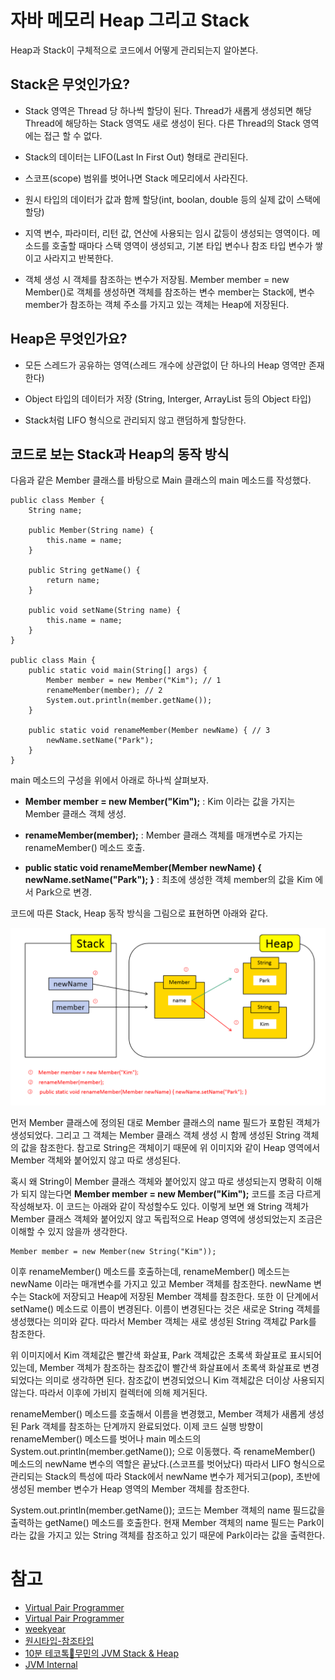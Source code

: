 # 자바 메모리 Heap 그리고 Stack

Heap과 Stack이 구체적으로 코드에서 어떻게 관리되는지 알아본다.  

## Stack은 무엇인가요?

- Stack 영역은 Thread 당 하나씩 할당이 된다. Thread가 새롭게 생성되면 해당 Thread에 해당하는 Stack 영역도 새로 생성이 된다. 다른 Thread의 Stack 영역에는 접근 할 수 없다.  

- Stack의 데이터는 LIFO(Last In First Out) 형태로 관리된다. 

- 스코프(scope) 범위를 벗어나면 Stack 메모리에서 사라진다.

- 원시 타입의 데이터가 값과 함께 할당(int, boolan, double 등의 실제 값이 스택에 할당) 

- 지역 변수, 파라미터, 리턴 값, 연산에 사용되는 임시 값등이 생성되는 영역이다. 메소드를 호출할 때마다 스택 영역이 생성되고, 기본 타입 변수나 참조 타입 변수가 쌓이고 사라지고 반복한다.

- 객체 생성 시 객체를 참조하는 변수가 저장됨. Member member = new Member()로 객체를 생성하면 객체를 참조하는 변수 member는 Stack에, 변수 member가 참조하는 객체 주소를 가지고 있는 객체는 Heap에 저장된다.

## Heap은 무엇인가요?

- 모든 스레드가 공유하는 영역(스레드 개수에 상관없이 단 하나의 Heap 영역만 존재한다)

- Object 타입의 데이터가 저장 (String, Interger, ArrayList 등의 Object 타입)  

- Stack처럼 LIFO 형식으로 관리되지 않고 랜덤하게 할당한다. 

## 코드로 보는 Stack과 Heap의 동작 방식

다음과 같은 Member 클래스를 바탕으로 Main 클래스의 main 메소드를 작성했다.  

```
public class Member {
    String name;

    public Member(String name) {
        this.name = name;
    }

    public String getName() {
        return name;
    }

    public void setName(String name) {
        this.name = name;
    }
}

public class Main {
    public static void main(String[] args) {
        Member member = new Member("Kim"); // 1
        renameMember(member); // 2
        System.out.println(member.getName());
    }

    public static void renameMember(Member newName) { // 3 
        newName.setName("Park");
    }
}
```

main 메소드의 구성을 위에서 아래로 하나씩 살펴보자.  

- **Member member = new Member("Kim");** : Kim 이라는 값을 가지는 Member 클래스 객체 생성.

- **renameMember(member);** : Member 클래스 객체를 매개변수로 가지는 renameMember() 메소드 호출.

- **public static void renameMember(Member newName) { newName.setName("Park"); }** : 최초에 생성한 객체 member의 값을 Kim 에서 Park으로 변경.

코드에 따른 Stack, Heap 동작 방식을 그림으로 표현하면 아래와 같다.

![stackheap](./image/stackheap_1.png)

먼저 Member 클래스에 정의된 대로 Member 클래스의 name 필드가 포함된 객체가 생성되었다. 그리고 그 객체는 Member 클래스 객체 생성 시 함께 생성된 String 객체의 값을 참조한다. 참고로 String은 객체이기 때문에 위 이미지와 같이 Heap 영역에서 Member 객체와 붙어있지 않고 따로 생성된다.  

혹시 왜 String이 Member 클래스 객체와 붙어있지 않고 따로 생성되는지 명확히 이해가 되지 않는다면 **Member member = new Member("Kim");** 코드를 조금 다르게 작성해보자. 이 코드는 아래와 같이 작성할수도 있다. 이렇게 보면 왜 String 객체가 Member 클래스 객체와 붙어있지 않고 독립적으로 Heap 영역에 생성되었는지 조금은 이해할 수 있지 않을까 생각한다.  

```
Member member = new Member(new String("Kim"));
```

이후 renameMember() 메소드를 호출하는데, renameMember() 메소드는 newName 이라는 매개변수를 가지고 있고 Member 객체를 참조한다. newName 변수는 Stack에 저장되고 Heap에 저장된 Member 객체를 참조한다. 또한 이 단계에서 setName() 메소드로 이름이 변경된다. 이름이 변경된다는 것은 새로운 String 객체를 생성했다는 의미와 같다. 따라서 Member 객체는 새로 생성된 String 객체값 Park를 참조한다.  

위 이미지에서 Kim 객체값은 빨간색 화살표, Park 객체값은 초록색 화살표로 표시되어 있는데, Member 객체가 참조하는 참조값이 빨간색 화살표에서 초록색 화살표로 변경되었다는 의미로 생각하면 된다. 참조값이 변경되었으니 Kim 객체값은 더이상 사용되지 않는다. 따라서 이후에 가비지 컬렉터에 의해 제거된다.  

renameMember() 메소드를 호출해서 이름을 변경했고, Member 객체가 새롭게 생성된 Park 객체를 참조하는 단계까지 완료되었다. 이제 코드 실행 방향이 renameMember() 메소드를 벗어나 main 메소드의 System.out.println(member.getName()); 으로 이동했다. 즉 renameMember() 메소드의 newName 변수의 역할은 끝났다.(스코프를 벗어났다) 따라서 LIFO 형식으로 관리되는 Stack의 특성에 따라 Stack에서 newName 변수가 제거되고(pop), 초반에 생성된 member 변수가 Heap 영역의 Member 객체를 참조한다.   

System.out.println(member.getName()); 코드는 Member 객체의 name 필드값을 출력하는 getName() 메소드를 호출한다. 현재 Member 객체의 name 필드는 Park이라는 값을 가지고 있는 String 객체를 참조하고 있기 때문에 Park이라는 값을 출력한다.

# 참고
* [Virtual Pair Programmer](https://www.youtube.com/watch?v=ckYwv4_Qtmo)
* [Virtual Pair Programmer](https://www.youtube.com/watch?v=7IkpIQc8OCw)
* [weekyear](https://week-year.tistory.com/141)
* [원시타입-참조타입](https://velog.io/@gillog/%EC%9B%90%EC%8B%9C%ED%83%80%EC%9E%85-%EC%B0%B8%EC%A1%B0%ED%83%80%EC%9E%85Primitive-Type-Reference-Type)
* [10분 테코톡🎅무민의 JVM Stack & Heap](https://www.youtube.com/watch?v=UzaGOXKVhwU)
* [JVM Internal](https://d2.naver.com/helloworld/1230)